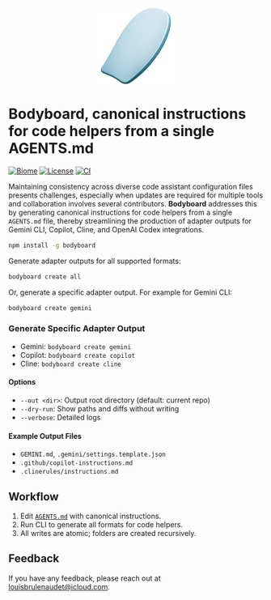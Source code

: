 <p align="center">
  <img src="assets/thumbnail.png" alt="Bodyboard Thumbnail" height="150" />
</p>

# Bodyboard, canonical instructions for code helpers from a single AGENTS.md

[![Biome](https://img.shields.io/badge/lint-biome-blue?logo=biome)](https://biomejs.dev/)
[![License](https://img.shields.io/badge/License-Apache_2.0-blue.svg)](./LICENSE)
[![CI](https://github.com/louisbrulenaudet/bodyboard/actions/workflows/ci.yaml/badge.svg)](https://github.com/louisbrulenaudet/bodyboard/actions/workflows/ci.yaml)

Maintaining consistency across diverse code assistant configuration files presents challenges, especially when updates are required for multiple tools and collaboration involves several contributors. **Bodyboard** addresses this by generating canonical instructions for code helpers from a single `AGENTS.md` file, thereby streamlining the production of adapter outputs for Gemini CLI, Copilot, Cline, and OpenAI Codex integrations.

```bash
npm install -g bodyboard
```

Generate adapter outputs for all supported formats:

```bash
bodyboard create all
```

Or, generate a specific adapter output. For example for Gemini CLI:

```bash
bodyboard create gemini
```

### Generate Specific Adapter Output

- Gemini: `bodyboard create gemini`
- Copilot: `bodyboard create copilot`
- Cline: `bodyboard create cline`

#### Options

- `--out <dir>`: Output root directory (default: current repo)
- `--dry-run`: Show paths and diffs without writing
- `--verbose`: Detailed logs

#### Example Output Files

- `GEMINI.md`, `.gemini/settings.template.json`
- `.github/copilot-instructions.md`
- `.clinerules/instructions.md`

## Workflow

1. Edit [`AGENTS.md`](./AGENTS.md) with canonical instructions.
2. Run CLI to generate all formats for code helpers.
3. All writes are atomic; folders are created recursively.

## Feedback
If you have any feedback, please reach out at [louisbrulenaudet@icloud.com](mailto:louisbrulenaudet@icloud.com).
